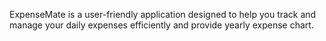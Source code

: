 ExpenseMate is a user-friendly application designed to help you track and manage your daily expenses efficiently and provide yearly expense chart.
